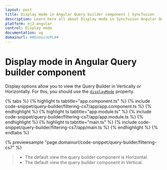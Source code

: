 ```yaml
---
layout: post
title: Display mode in Angular Query builder component | Syncfusion
description: Learn here all about Display mode in Syncfusion Angular Query builder component of Syncfusion Essential JS 2 and more.
platform: ej2-angular
control: Display mode 
documentation: ug
domainurl: ##DomainURL##
---
```


# Display mode in Angular Query builder component

Display options allow you to view the Query Builder in Vertically or Horizontally. For this, you should use the [`displayMode`](https://ej2.syncfusion.com/vue/documentation/api/query-builder/#displaymode) property.

{% tabs %}
{% highlight ts tabtitle="app.component.ts" %}
{% include code-snippet/query-builder/filtering-cs7/app/app.component.ts %}
{% endhighlight %}
{% highlight ts tabtitle="app.module.ts" %}
{% include code-snippet/query-builder/filtering-cs7/app/app.module.ts %}
{% endhighlight %}
{% highlight ts tabtitle="main.ts" %}
{% include code-snippet/query-builder/filtering-cs7/app/main.ts %}
{% endhighlight %}
{% endtabs %}
  
{% previewsample "page.domainurl/code-snippet/query-builder/filtering-cs7" %}

> * The default view the query builder component is Horizontal.
> * The default view the query builder component in Vertical.
